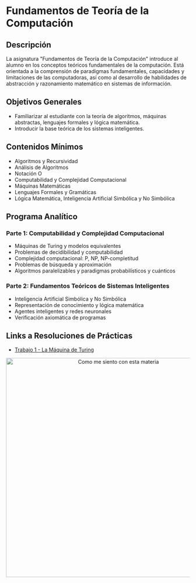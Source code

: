 # Fundamentos de Teoría de la Computación

## Descripción
La asignatura "Fundamentos de Teoría de la Computación" introduce al alumno en los conceptos teóricos fundamentales de la computación. Está orientada a la comprensión de paradigmas fundamentales, capacidades y limitaciones de las computadoras, así como al desarrollo de habilidades de abstracción y razonamiento matemático en sistemas de información.

## Objetivos Generales
- Familiarizar al estudiante con la teoría de algoritmos, máquinas abstractas, lenguajes formales y lógica matemática.
- Introducir la base teórica de los sistemas inteligentes.

## Contenidos Mínimos
- Algoritmos y Recursividad
- Análisis de Algoritmos
- Notación O
- Computabilidad y Complejidad Computacional
- Máquinas Matemáticas
- Lenguajes Formales y Gramáticas
- Lógica Matemática, Inteligencia Artificial Simbólica y No Simbólica

## Programa Analítico
### Parte 1: Computabilidad y Complejidad Computacional
- Máquinas de Turing y modelos equivalentes
- Problemas de decidibilidad y computabilidad
- Complejidad computacional: P, NP, NP-completitud
- Problemas de búsqueda y aproximación
- Algoritmos paralelizables y paradigmas probabilísticos y cuánticos

### Parte 2: Fundamentos Teóricos de Sistemas Inteligentes
- Inteligencia Artificial Simbólica y No Simbólica
- Representación de conocimiento y lógica matemática
- Agentes inteligentes y redes neuronales
- Verificación axiomática de programas

## Links a Resoluciones de Prácticas
- [Trabajo 1 - La Máquina de Turing](https://github.com/JoaquinManuelGonzalez/Fundamentos-De-Teoria-De-La-Computacion/blob/main/practicas/Parte%201%20-%20Computabilidad%20y%20Complejidad%20Computacional/Trabajo%20Pr%C3%A1ctico%20Nro%201%20-%20La%20M%C3%A1quina%20de%20Turing.pdf)

<p align="center">
  <img src="https://media0.giphy.com/media/v1.Y2lkPTc5MGI3NjExeGRzbW9lazg2djFubWhua2p2YTZ6aGdnNTVuYXU3OXkzOGlseTJ2cSZlcD12MV9pbnRlcm5hbF9naWZfYnlfaWQmY3Q9Zw/q1mHcB8wOCWf6/giphy.gif" alt="Como me siento con esta materia" width="600" height="auto" loop>
</p>
